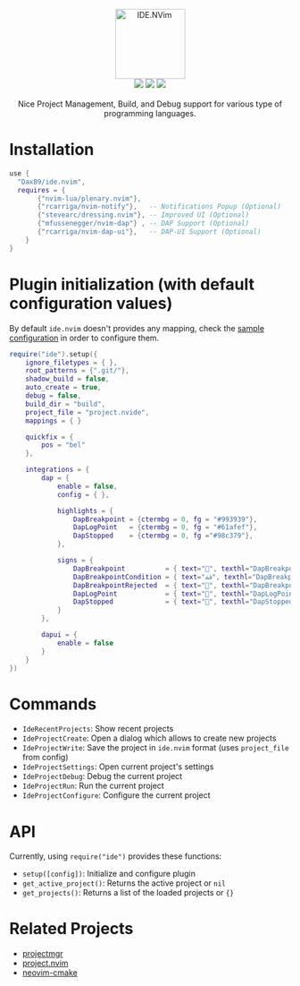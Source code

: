 <p align="center">
  <a href="https://github.com/Dax89/ide.nvim">
    <img alt="IDE.NVim" height="125" src="https://user-images.githubusercontent.com/1503603/192603647-62424945-9930-4622-95a0-99f1b0bd9543.png">
  </a>
  <br>
  <img src="https://img.shields.io/github/stars/Dax89/ide.nvim?style=for-the-badge">
  <img src="https://img.shields.io/github/license/Dax89/ide.nvim?style=for-the-badge">
  <img src="https://img.shields.io/badge/Lua-2C2D72?style=for-the-badge&logo=lua&logoColor=white">
  <br>
  <br>
  Nice Project Management, Build, and Debug support for various type of programming languages.<br>
</p>

# Installation
```lua
use {
  "Dax89/ide.nvim",  
  requires = { 
       {"nvim-lua/plenary.nvim"},
       {"rcarriga/nvim-notify"},   -- Notifications Popup (Optional)
       {"stevearc/dressing.nvim"}, -- Improved UI (Optional)
       {"mfussenegger/nvim-dap"} , -- DAP Support (Optional)
       {"rcarriga/nvim-dap-ui"},   -- DAP-UI Support (Optional)
    }
}
```

# Plugin initialization (with default configuration values)
By default `ide.nvim` doesn't provides any mapping, check the [sample configuration](https://github.com/Dax89/ide.nvim/wiki/Sample-Configuration) in order to configure them.

```lua
require("ide").setup({
    ignore_filetypes = { },
    root_patterns = {".git/"},
    shadow_build = false,
    auto_create = true,
    debug = false,
    build_dir = "build",
    project_file = "project.nvide",
    mappings = { }

    quickfix = {
        pos = "bel"
    },

    integrations = {
        dap = {
            enable = false,
            config = { },

            highlights = {
                DapBreakpoint = {ctermbg = 0, fg = "#993939"},
                DapLogPoint   = {ctermbg = 0, fg = "#61afef"},
                DapStopped    = {ctermbg = 0, fg ="#98c379"},
            },

            signs = {
                DapBreakpoint          = { text="", texthl="DapBreakpoint", numhl="DapBreakpoint" },
                DapBreakpointCondition = { text="ﳁ", texthl="DapBreakpoint", numhl="DapBreakpoint" },
                DapBreakpointRejected  = { text="", texthl="DapBreakpoint", numhl= "DapBreakpoint" },
                DapLogPoint            = { text="", texthl="DapLogPoint", numhl= "DapLogPoint" },
                DapStopped             = { text="", texthl="DapStopped", numhl= "DapStopped" },
            }
        },

        dapui = {
            enable = false
        }
    }
})
```

# Commands
- `IdeRecentProjects`: Show recent projects
- `IdeProjectCreate`: Open a dialog which allows to create new projects
- `IdeProjectWrite`: Save the project in `ide.nvim` format (uses `project_file` from config)
- `IdeProjectSettings`: Open current project's settings
- `IdeProjectDebug`: Debug the current project
- `IdeProjectRun`: Run the current project
- `IdeProjectConfigure`: Configure the current project

# API
Currently, using `require("ide")` provides these functions:
- `setup([config])`: Initialize and configure plugin
- `get_active_project()`: Returns the active project or `nil`
- `get_projects()`: Returns a list of the loaded projects or `{}`

# Related Projects
- [projectmgr](https://github.com/charludo/projectmgr.nvim)
- [project.nvim](https://github.com/ahmedkhalf/project.nvim)
- [neovim-cmake](https://github.com/Shatur/neovim-cmake)

